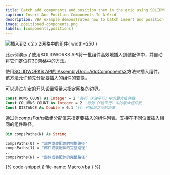 ```yaml
---
title: Batch add components and position them in the grid using SOLIDWORKS API
caption: Insert And Position Components In A Grid
description: VBA example demonstrates how to batch insert and position components in the 3D grid using SOLIDWORKS API by providing the number of rows and columns and distance between components
image: positioned-components.png
labels: [components,positions]
---
```

![插入到2 x 2 x 2网格中的组件](positioned-components.png){ width=250 }

此示例演示了使用SOLIDWORKS API将一批组件高效地插入到装配体中，并自动将它们定位在3D网格中的方法。

使用[SOLIDWORKS API的IAssemblyDoc::AddComponents3](https://help.solidworks.com/2011/English/api/sldworksapi/SolidWorks.Interop.sldworks~SolidWorks.Interop.sldworks.IAssemblyDoc~AddComponents3.html)方法来插入组件。该方法允许预先分配要插入的组件的变换。

可以通过在宏的开头设置常量来指定网格的边界。

~~~ vb
Const ROWS_COUNT As Integer = 2 '每行（X轴平行）中的最大组件数
Const COLUMNS_COUNT As Integer = 2 '每列（Y轴平行）中的最大组件数
Const DISTANCE As Double = 0.1 '行、列和层之间的距离
~~~

通过为*compsPaths*数组分配值来指定要插入的组件列表。支持在不同位置插入相同的组件路径。

~~~ vb
Dim compsPaths(N) As String
    
compsPaths(0) = "部件或装配体的完整路径"
compsPaths(1) = "部件或装配体的完整路径"
...
compsPaths(N) = "部件或装配体的完整路径"
~~~

{% code-snippet { file-name: Macro.vba } %}